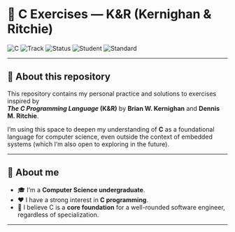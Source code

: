 # 🧠 C Exercises — K&R (Kernighan & Ritchie)

![C](https://img.shields.io/badge/Made%20with-C-00599C?logo=c&logoColor=white)
![Track](https://img.shields.io/badge/Exercises-K%26R-blueviolet)
![Status](https://img.shields.io/badge/Status-In%20Progress-yellow)
![Student](https://img.shields.io/badge/Role-CS%20Undergraduate-1f883d)
![Standard](https://img.shields.io/badge/Standard-C17-informational)

---

## 📖 About this repository
This repository contains my personal practice and solutions to exercises inspired by  
**_The C Programming Language_ (K&R)** by **Brian W. Kernighan** and **Dennis M. Ritchie**.

I’m using this space to deepen my understanding of **C** as a foundational language for computer science, even outside the context of embedded systems (which I’m also open to exploring in the future).

---

## 👤 About me
- 🎓 I’m a **Computer Science undergraduate**.
- ❤️ I have a strong interest in **C programming**.
- 🧱 I believe C is a **core foundation** for a well-rounded software engineer, regardless of specialization.

---